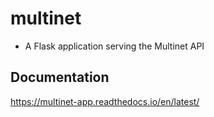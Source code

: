 # multinet
- A Flask application serving the Multinet API


## Documentation
https://multinet-app.readthedocs.io/en/latest/
